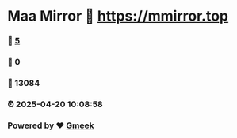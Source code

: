 # Maa Mirror :link: https://mmirror.top 
### :page_facing_up: [5](https://mmirror.top/tag.html) 
### :speech_balloon: 0 
### :hibiscus: 13084 
### :alarm_clock: 2025-04-20 10:08:58 
### Powered by :heart: [Gmeek](https://github.com/Meekdai/Gmeek)

